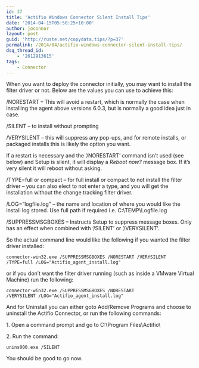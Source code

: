 ```yaml
---
id: 37
title: 'Actifio Windows Connector Silent Install Tips'
date: '2014-04-15T05:50:25+10:00'
author: joconnor
layout: post
guid: 'http://ruste.net/copydata.tips/?p=37'
permalink: /2014/04/actifio-windows-connector-silent-install-tips/
dsq_thread_id:
    - '2612913615'
tags:
    - Connector
---
```


When you want to deploy the connector initially, you may want to install the filter driver or not. Below are the values you can use to achieve this:

/NORESTART – This will avoid a restart, which is normally the case when installing the agent above versions 6.0.3, but is normally a good idea just in case.

/SILENT – to install without prompting

/VERYSILENT – this will suppress any pop-ups, and for remote installs, or packaged installs this is likely the option you want.

If a restart is necessary and the ‘/NORESTART’ command isn’t used (see below) and Setup is silent, it will display a *Reboot now?* message box. If it’s very silent it will reboot without asking.

/TYPE=full or compact – for full install or compact to not install the filter driver – you can also elect to not enter a type, and you will get the installation without the change tracking filter driver.

/LOG=”logfile.log” – the name and location of where you would like the install log stored. Use full path if required i.e. C:\\TEMP\\Logfile.log

/SUPPRESSMSGBOXES – Instructs Setup to suppress message boxes. Only has an effect when combined with ‘/SILENT’ or ‘/VERYSILENT’.

So the actual command line would like the following if you wanted the filter driver installed:

```
connector-win32.exe /SUPPRESSMSGBOXES /NORESTART /VERYSILENT /TYPE=full /LOG="Actifio_agent_install.log"
```

or if you don’t want the filter driver running (such as inside a VMware Virtual Machine) run the following:

```
connector-win32.exe /SUPPRESSMSGBOXES /NORESTART /VERYSILENT /LOG="Actifio_agent_install.log"
```

And for Uninstall you can either goto Add/Remove Programs and choose to uninstall the Actifio Connector, or run the following commands:

1\. Open a command prompt and go to C:\\Program Files\\Actifio\\

2\. Run the command:

```
unins000.exe /SILENT
```

You should be good to go now.
